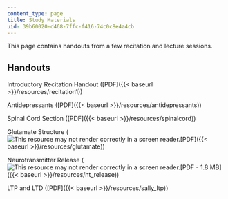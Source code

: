 ```yaml
---
content_type: page
title: Study Materials
uid: 39b60020-d468-7ffc-f416-74c0c8e4a4cb
---
```


This page contains handouts from a few recitation and lecture sessions.

Handouts
--------

Introductory Recitation Handout ([PDF]({{< baseurl >}}/resources/recitation1))

Antidepressants ([PDF]({{< baseurl >}}/resources/antidepressants))

Spinal Cord Section ([PDF]({{< baseurl >}}/resources/spinalcord))

Glutamate Structure (![This resource may not render correctly in a screen reader.](/images/inacessible.gif)[PDF]({{< baseurl >}}/resources/glutamate))

Neurotransmitter Release (![This resource may not render correctly in a screen reader.](/images/inacessible.gif)[PDF - 1.8 MB]({{< baseurl >}}/resources/nt_release))

LTP and LTD ([PDF]({{< baseurl >}}/resources/sally_ltp))